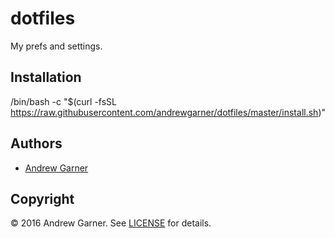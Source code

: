 # dotfiles

My prefs and settings.


## Installation

/bin/bash -c "$(curl -fsSL https://raw.githubusercontent.com/andrewgarner/dotfiles/master/install.sh)"


## Authors

- [Andrew Garner](https://github.com/andrewgarner/)


## Copyright

© 2016 Andrew Garner. See [LICENSE](LICENSE.md) for details.
